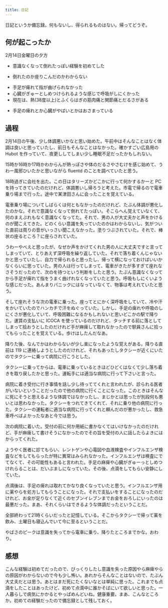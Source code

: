 ```yaml
---
title: 日記
---
```


日記というか備忘録。何もないし、得られるものはない。帰ってどうぞ。


何が起こったか
---

2月14日金曜日の夕方

* 意識なくなって倒れたっぽい経験を初めてした
 - 倒れたのか座りこんだのかわからない
* 手足が痺れて指が曲げられなかった
* 心臓がぎゅーとしめつけられるような感じで呼吸がしにくかった
* 現在は、熱(38度以上)とふくらはぎの筋肉痛と関節痛とだるさがある
 - 手足の痺れとか心臓がやばいとかはおさまっている


過程
---

2月14日の午後、少し体調悪いかなと思い始めた。午前中はそんなことはなく体調は良いと思っていたし、前日もそんなことはなかった。確かすごい広島用の Hubot を作っていて、夜更ししてしまい少し睡眠不足だったかもしれない。

15時か16時か17時かわからんが熱っぽさや体のだるさやさむけを感じ始めて、うわー風邪ひいたかと思いながら fluentd のことを調べていたと思う。

18時過ぎに会社を出た。この日はタリーズかどこかに行って何かするかーと PC を持ってきていたのだけれど、体調悪いし帰ろうと考えた。市電で帰るので電車乗り場まで行った。途中で某津田さんに会ったことを覚えている。

電車乗り場についてしばらくは何ともなかったのだけれど、たぶん体調が悪化したのかな。それで意識なくなって倒れてたっぽい。そこらへん覚えていなくて、何のまえぶれもなく意識なくなってた。それで、男の人が大丈夫かと声をかけるのが聞こえてきた。どのくらい意識を失っていたのかはわからないし、気がついた直前は周りの音がいっさい聞こえなかった。塗りつぶされていた。それで、棒状の座るところ？に座らされていた。

うわーやべえと思ったが、なぜか声をかけてくれた男の人に大丈夫ですと言ってしまっていて、とりあえず深呼吸を繰り返していた。それで落ち着くんじゃないかと思っていたし、自力で帰られると思ったし、帰って横になっておけばいいかなくらいに思っていた。男の人は行ってしまって、電車がきたが多すぎて座れなさそうだったので、次のを待つという判断をしたと思う。たぶん意識なくなってから手足が痺れて指をうまく曲げれなくなっていたと思う。呼吸もしにくいような感じだった。あんまりパニックにはなっていなくて、物事は考えれていたと思う。

そして座れそうな次の電車に乗った。座ってとにかく深呼吸をしていて、冷や汗をかいていたのでハンカチで汗をぬぐっていた。しかし、手足の痺れや呼吸のしにくさが悪化していて、呼吸困難になるかもしれないと思いどこかの駅で降りた。運賃の支払いに ICOCA を使っているのだけれど、タッチする前に落としてしまって拾おうとしたのだけれど手が麻痺して取れなかったので駅員さんに拾ってもらったことを覚えている。歩けはしたんだなあ。

降りた後、なんでかはわからないが少し楽になったような覚えがある。降りる直前は 119 に連絡しようとしたのだけれど、それもあったしタクシーが近くにいたのでタクシーに乗って病院に行こうとした。

タクシーに乗ってからは、電車に乗っているときほどひどくはなくて少し落ち着きを取り戻したかと思った。運転手には適当な病院に行って下さいと言った。

病院に着き受付に行き事情を話し少し待っててくれと言われたが、診られる医者がいないということだったので他の病院に行くことになった。このときはそんなに死にそうと思えるような体調ではなかったし、まじかとは思ったが別段何も悪いとは思わなかった。タクシーをつれてきてくれて、それに乗り他の病院に行った。タクシーの運転者に適当な病院に行ってくれと頼んだのが悪かったし、救急車呼べばよかったなあと今では思う。

次の病院に着いた。受付の前に何か用紙に書かなくてはいけなかったのだけれど、手が麻痺して書けそうになかったのでその旨を受付の人に話したらよきにはからってくれた。

ようやく医者に診てもらい、レントゲンや心電図や血液検査やインフルエンザ検査などをしてもらったが特に異常はみられなかった。インフルエンザは検査にでてなくて、その可能性もあると言われた。手足の麻痺や心臓がぎゅーっとしめつけれらることは、だいぶましになっていた。その後、点滴をしてもらい安静にしていた。

点滴後は、手足の痺れは取れてかなり良くなっていたと思う。インフルエンザ用に薬やらを処方してもらうことになった。それで支払いをすることになったのだけれど、お金が足りなくて近くのセブンイレブンまでお金をおろしにいったのは最悪だった。まあ、それくらいはできるような体調だったということだ。

全部終わって21時くらいだったと記憶している。そこからタクシーで帰って薬を飲み、土曜日も寝込んでいて今に至るということだ。

やばさのピークは意識を失ってから電車に乗り、降りたところまでかな。おわり。


感想
---

こんな経験は初めてだったので、びっくりしたし意識を失った原因やら麻痺やらの原因がわからないので今も少し怖い。あれからそんなことはないので、たぶん大丈夫だとは思う。あとはまだ死にたくないなとは単純に思った。これまでも点滴をしたことはあったけど、初めて点滴中に誰かそばにいて欲しいと思った。一人暮らしで病気にかかるとやっぱめんどいね。健康重要。まあ、こんなところか。初めての経験だったので備忘録として残しておく。


